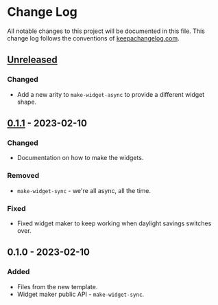 # Change Log
All notable changes to this project will be documented in this file. This change log follows the conventions of [keepachangelog.com](http://keepachangelog.com/).

## [Unreleased]
### Changed
- Add a new arity to `make-widget-async` to provide a different widget shape.

## [0.1.1] - 2023-02-10
### Changed
- Documentation on how to make the widgets.

### Removed
- `make-widget-sync` - we're all async, all the time.

### Fixed
- Fixed widget maker to keep working when daylight savings switches over.

## 0.1.0 - 2023-02-10
### Added
- Files from the new template.
- Widget maker public API - `make-widget-sync`.

[Unreleased]: https://sourcehost.site/your-name/day7/compare/0.1.1...HEAD
[0.1.1]: https://sourcehost.site/your-name/day7/compare/0.1.0...0.1.1
